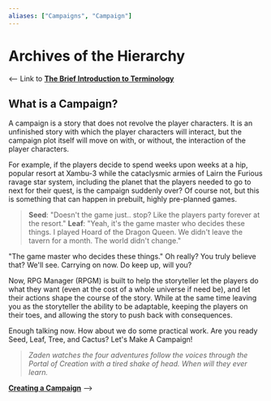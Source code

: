 ```yaml
---
aliases: ["Campaigns", "Campaign"]
---
```

# Archives of the Hierarchy

<-- Link to [**The Brief Introduction to Terminology**](../../A%20Tome%20of%20the%20Reader%20Appears/The%20Brief%20Introduction%20to%20Terminology.md)

## What is a Campaign?
A campaign is a story that does not revolve the player characters. It is an unfinished story with which the player characters will interact, but the campaign plot itself will move on with, or without, the interaction of the player characters.

For example, if the players decide to spend weeks upon weeks at a hip, popular resort at Xambu-3 while the cataclysmic armies of Lairn the Furious ravage star system, including the planet that the players needed to go to next for their quest, is the campaign suddenly over? Of course not, but this is something that can happen in prebuilt, highly pre-planned games. 

> **Seed**: "Doesn't the game just.. stop? Like the players party forever at the resort."
> **Leaf**: "Yeah, it's the game master who decides these things. I played Hoard of the Dragon Queen. We didn't leave the tavern for a month. The world didn't change."


"The game master who decides these things." Oh really? You truly believe that? We'll see. Carrying on now. Do keep up, will you?

Now, RPG Manager (RPGM) is built to help the storyteller let the players do what they want (even at the cost of a whole universe if need be), and let their actions shape the course of the story. While at the same time leaving you as the storyteller the ability to be adaptable, keeping the players on their toes, and allowing the story to push back with consequences. 

Enough talking now. How about we do some practical work. Are you ready Seed, Leaf, Tree, and Cactus? Let's Make A Campaign!

> *Zaden watches the four adventures follow the voices through the Portal of Creation with a tired shake of head. When will they ever learn.*

[**Creating a Campaign**](Building%20a%20Campaign.md) -->

